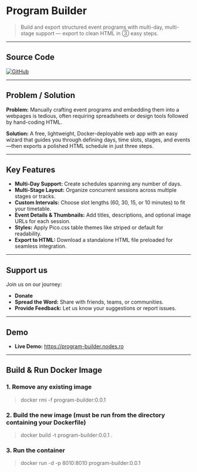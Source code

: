 # Program Builder

> Build and export structured event programs with multi-day, multi-stage support — export to clean HTML in ③ easy steps.

---

## Source Code

[![GitHub][github-badge]][source]

[source]: https://github.com/nodes-ro/program-builder.git  
[github-badge]: https://img.shields.io/badge/GitHub-Source%20Code-blue?logo=github

---

## Problem / Solution

**Problem:** Manually crafting event programs and embedding them into a webpages is tedious, often requiring spreadsheets or design tools followed by hand-coding HTML.

**Solution:** A free, lightweight, Docker-deployable web app with an easy wizard that guides you through defining days, time slots, stages, and events—then exports a polished HTML schedule in just three steps.

---

## Key Features

- **Multi-Day Support:** Create schedules spanning any number of days.  
- **Multi-Stage Layout:** Organize concurrent sessions across multiple stages or tracks.  
- **Custom Intervals:** Choose slot lengths (60, 30, 15, or 10 minutes) to fit your timetable.  
- **Event Details & Thumbnails:** Add titles, descriptions, and optional image URLs for each session.  
- **Styles:** Apply Pico.css table themes like striped or default for readability.  
- **Export to HTML:** Download a standalone HTML file preloaded for seamless integration.

---

## Support us

Join us on our journey:

- **Donate** 
- **Spread the Word:** Share with friends, teams, or communities.  
- **Provide Feedback:** Let us know your suggestions or report issues.  

---

## Demo

- **Live Demo:** https://program-builder.nodes.ro

---

## Build & Run Docker Image

### 1. Remove any existing image
> docker rmi -f program-builder:0.0.1

### 2. Build the new image (must be run from the directory containing your Dockerfile)
> docker build -t program-builder:0.0.1 .

### 3. Run the container
> docker run -d -p 8010:8010 program-builder:0.0.1


